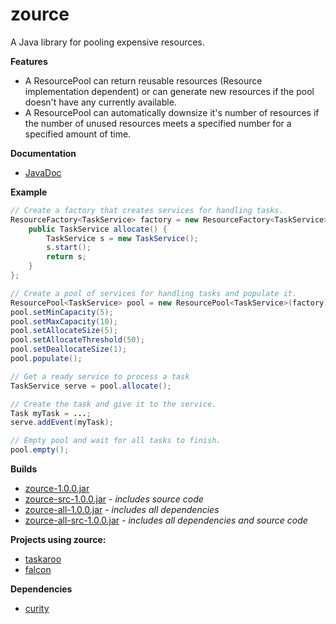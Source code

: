 zource
======

A Java library for pooling expensive resources.

**Features**
- A ResourcePool can return reusable resources (Resource implementation dependent) or can generate new resources if the pool doesn't have any currently available.
- A ResourcePool can automatically downsize it's number of resources if the number of unused resources meets a specified number for a specified amount of time.

**Documentation**
- [JavaDoc](http://clickermonkey.github.com/zource/)

**Example**

```java
// Create a factory that creates services for handling tasks.
ResourceFactory<TaskService> factory = new ResourceFactory<TaskService>() {
    public TaskService allocate() {
        TaskService s = new TaskService();
        s.start();
        return s;
    }
};

// Create a pool of services for handling tasks and populate it.
ResourcePool<TaskService> pool = new ResourcePool<TaskService>(factory);
pool.setMinCapacity(5);
pool.setMaxCapacity(10);
pool.setAllocateSize(5);
pool.setAllocateThreshold(50);
pool.setDeallocateSize(1);
pool.populate();

// Get a ready service to process a task
TaskService serve = pool.allocate();

// Create the task and give it to the service.
Task myTask = ...;
serve.addEvent(myTask);

// Empty pool and wait for all tasks to finish.
pool.empty();
```

**Builds**
- [zource-1.0.0.jar](https://github.com/ClickerMonkey/zource/blob/master/build/zource-1.0.0.jar?raw=true)
- [zource-src-1.0.0.jar](https://github.com/ClickerMonkey/zource/blob/master/build/zource-src-1.0.0.jar?raw=true) *- includes source code*
- [zource-all-1.0.0.jar](https://github.com/ClickerMonkey/zource/blob/master/build/zource-1.0.0.jar?raw=true) *- includes all dependencies*
- [zource-all-src-1.0.0.jar](https://github.com/ClickerMonkey/zource/blob/master/build/zource-src-1.0.0.jar?raw=true) *- includes all dependencies and source code*

**Projects using zource:**
- [taskaroo](https://github.com/ClickerMonkey/taskaroo)
- [falcon](https://github.com/ClickerMonkey/falcon)

**Dependencies**
- [curity](https://github.com/ClickerMonkey/curity)
